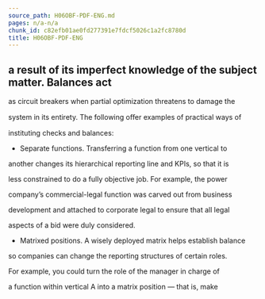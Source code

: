 ```yaml
---
source_path: H06OBF-PDF-ENG.md
pages: n/a-n/a
chunk_id: c82efb01ae0fd277391e7fdcf5026c1a2fc8780d
title: H06OBF-PDF-ENG
---
```

## a result of its imperfect knowledge of the subject matter. Balances act

as circuit breakers when partial optimization threatens to damage the

system in its entirety. The following oﬀer examples of practical ways of

instituting checks and balances:

- Separate functions. Transferring a function from one vertical to

another changes its hierarchical reporting line and KPIs, so that it is

less constrained to do a fully objective job. For example, the power

company’s commercial-legal function was carved out from business

development and attached to corporate legal to ensure that all legal

aspects of a bid were duly considered.

- Matrixed positions. A wisely deployed matrix helps establish balance

so companies can change the reporting structures of certain roles.

For example, you could turn the role of the manager in charge of

a function within vertical A into a matrix position — that is, make
